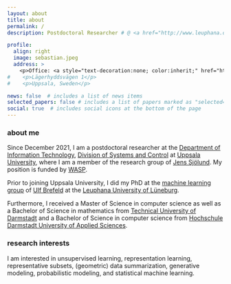 ```yaml
---
layout: about
title: about
permalink: /
description: Postdoctoral Researcher # @ <a href="http://www.leuphana.de/en/home.html">Leuphana University</a>

profile:
  align: right
  image: sebastian.jpeg
  address: >
    <p>Office: <a style="text-decoration:none; color:inherit;" href="https://link.mazemap.com/b5qzB6OS">Room 103254</a></p> @ <a style="text-decoration:none; color:inherit;" href="https://www.angstrom.uu.se/?languageId=1">Ångströmlaboratoriet</a></p>
#    <p>Lägerhyddsvägen 1</p>
#    <p>Uppsala, Sweden</p>

news: false  # includes a list of news items
selected_papers: false # includes a list of papers marked as "selected={true}"
social: true  # includes social icons at the bottom of the page
---
```


### about me

Since December 2021, I am a postdoctoral researcher at the [Department of Information Technology](https://www.it.uu.se/), [Division of Systems and Control](http://www.it.uu.se/research/systems_and_control) at [Uppsala University](https://www.uu.se/en), where I am a member of the research group of [Jens Sjölund](https://jsjol.github.io/). My position is funded by [WASP](https://wasp-sweden.org/).

Prior to joining Uppsala University, I did my PhD at the [machine learning group](http://ml3.leuphana.de/team.html) of [Ulf Brefeld](http://ml3.leuphana.de/ulf.html) at the [Leuphana University of Lüneburg](http://www.leuphana.de/en/home.html).

Furthermore, I received a Master of Science in computer science as well as a Bachelor of Science in mathematics from [Technical University of Darmstadt](https://www.tu-darmstadt.de/index.en.jsp) and a Bachelor of Science in computer science from [Hochschule Darmstadt University of Applied Sciences](https://h-da.de/en/).


### research interests

I am interested in unsupervised learning, representation learning, representative subsets, (geometric) data summarization, generative modeling, probabilistic modeling, and statistical machine learning.

<!--
### publications

<ul>
  <li>
    Y. Rudolph, S. G. Fadel, S. Mair, and U. Brefeld. <a href="https://ml3.leuphana.de/publications/nldl2022b.pdf">Studying the Propagation of Information in VAE Decoders</a>. (abstract). Northern Lights Deep Learning Conference, 2022.
  </li>

  <li>
    S. G. Fadel, S. Mair, R. da Silva Torres, and U. Brefeld. <a href="https://link.springer.com/content/pdf/10.1007/s10182-021-00412-w.pdf">Contextual Movement Models based on Normalizing Flows</a>. AStA Advances in Statistical Analysis, Special Issue on Statistics in Sports, 2021.
    [<a href="https://link.springer.com/article/10.1007/s10182-021-00412-w">link</a>]
  </li>

  <li>
    S. G. Fadel, S. Mair, R. da Silva Torres, and U. Brefeld. <a href="http://ml3.leuphana.de/publications/ecml2021-long.pdf">Principled Interpolation in Normalizing Flows</a>. Proceedings of the European Conference on Machine Learning and Knowledge Discovery in Databases (ECML PKDD), 2021.
    [<a href="https://link.springer.com/chapter/10.1007%2F978-3-030-86520-7_8">link</a>]
    [<a href="https://arxiv.org/abs/2010.12059">arXiv</a>]
    [<a href="https://slideslive.com/38963650/principled-interpolation-in-normalizing-flows">video</a>]
  </li>

  <li>
    U. Brefeld, J. Lasek, S. Mair. Analyzing Positional Data. In C. Ley, Y. Dominicy (eds.), Science Meets Sports - When Statistics Are More Than Numbers, Cambridge Scholars Publishing, pp 81-94, 2020.
    [<a href="https://www.cambridgescholars.com/product/978-1-5275-5856-4">link</a>]
  </li>

  <li>
    S. Mair, S. G. Fadel, R. da Silva Torres, and U. Brefeld. Efficient Normalizing Flows to Polytopes (abstract). Northern Lights Deep Learning Workshop, 2020.
  </li>

  <li>
    S. G. Fadel, S. Mair, R. da Silva Torres, and U. Brefeld. An Appropriate Prior Distribution for Interpolating Latent Samples in Flow-based Generative Models (abstract). Northern Lights Deep Learning Workshop, 2020.
  </li>

  <li>
    S. Mair and U. Brefeld. <a href="http://ml3.leuphana.de/publications/neurips2019.pdf">Coresets for Archetypal Analysis</a>. Advances in Neural Information Processing Systems, 2019.
    [<a href="https://papers.nips.cc/paper/8945-coresets-for-archetypal-analysis">link</a>]
    [<a href="http://ml3.leuphana.de/publications/neurips2019supplement.pdf">supplement</a>]
    [<a href="https://github.com/smair/archetypalanalysis-coreset">code</a>]
    [<a href="http://ml3.leuphana.de/publications/neurips2019poster.pdf">poster</a>]
  </li>

  <li>
    M. Tavakol, S. Mair and K. Morik. <a href="http://ml3.leuphana.de/publications/ads2019.pdf">HyperUCB: Hyperparameter Optimization using Contextual Bandits</a>. ECML-PKDD Workshop on Automating Data Science, 2019.
    [<a href="https://link.springer.com/chapter/10.1007/978-3-030-43823-4_4">link</a>]
  </li>

  <li>
    S. Mair, Y. Rudolph, V. Closius and U. Brefeld. <a href="http://ml3.leuphana.de/publications/ecml2018.pdf">Frame-based Optimal Design</a>. Proceedings of the European Conference on Machine Learning and Knowledge Discovery in Databases (ECML PKDD), 2018.
    [<a href="https://link.springer.com/chapter/10.1007/978-3-030-10928-8_27">link</a>]
  </li>

  <li>
    S. Mair and U. Brefeld. <a href="http://ml3.leuphana.de/publications/gimli2018.pdf">Exploiting the Frame for Active Learning in Multi-class Classification</a> (abstract). ICML Workshop on Geometry in Machine Learning, 2018.
  </li>

  <li>
    U. Brefeld, J. Lasek and S. Mair. <a href="http://ml3.leuphana.de/publications/mlj-soccer2018.pdf">Probabilistic Movement Models and Zones of Control</a>. Machine Learning Journal, Special Issue on Soccer Analytics, 2018.
    [<a href="https://link.springer.com/article/10.1007/s10994-018-5725-1">link</a>]
  </li>

  <li>
    S. Mair and U. Brefeld. <a href="http://ml3.leuphana.de/publications/kais2017.pdf">Distributed Robust Gaussian Process Regression</a>. Knowledge and Information Systems, May 2018, Volume 55, Issue 2, pages 415-435, 2018.
    [<a href="https://link.springer.com/article/10.1007/s10115-017-1084-7">link</a>]
  </li>

  <li>
    S. Mair, A. Boubekki and U. Brefeld. <a href="http://ml3.leuphana.de/publications/kdml2017.pdf">Frame-based Matrix Factorizations</a> (abstract). LWDA Workshop on Knowledge Discovery, Data Mining and Machine Learning (KDML), 2017.
  </li>

  <li>
    S. Mair, A. Boubekki and U. Brefeld. <a href="http://ml3.leuphana.de/publications/icml2017.pdf">Frame-based Data Factorizations</a>. Proceedings of the 34th International Conference on Machine Learning, PMLR 70:2305-2313, 2017.
    [<a href="http://proceedings.mlr.press/v70/mair17a.html">link</a>]
  </li>

  <li>
    M. Schäfer, S. Mair, W. Berchtold, and M. Steinebach. Universal threshold calculation for fingerprinting decoders using mixture models. In Proceedings of the 3rd ACM Workshop on Information Hiding and Multimedia Security, pages 109–114. ACM, 2015.
    [<a href="http://dl.acm.org/citation.cfm?doid=2756601.2756611">link</a>]
  </li>
</ul>
-->
